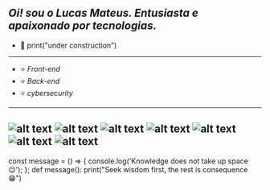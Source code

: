 *Oi!  sou o  Lucas Mateus.
Entusiasta e apaixonado por tecnologias.*
------------------------------------------------------------------------------
- :hammer: print("under construction")
------------------------------------------------------------------------------
- ⭐ *Front-end*
- ⭐ *Back-end*  
- ⭐ *cybersecurity*
------------------------------------------------------------------------------
![alt text](https://img.icons8.com/color/1x/javascript.png)
![alt text](https://img.icons8.com/color/1x/html-5.png)
![alt text](https://img.icons8.com/color/1x/css3.png)
![alt text](https://img.icons8.com/color/1x/nodejs.png)
![alt text](https://img.icons8.com/color/1x/python.png)
![alt text](https://img.icons8.com/color/1x/mysql.png)
![alt text](https://img.icons8.com/color/1x/figma.png)
------------------------------------------------------------------------------
const message = () => { 
    console.log('Knowledge does not take up space 😉');
};
def message():
    print("Seek wisdom first, the rest is consequence 😁")
